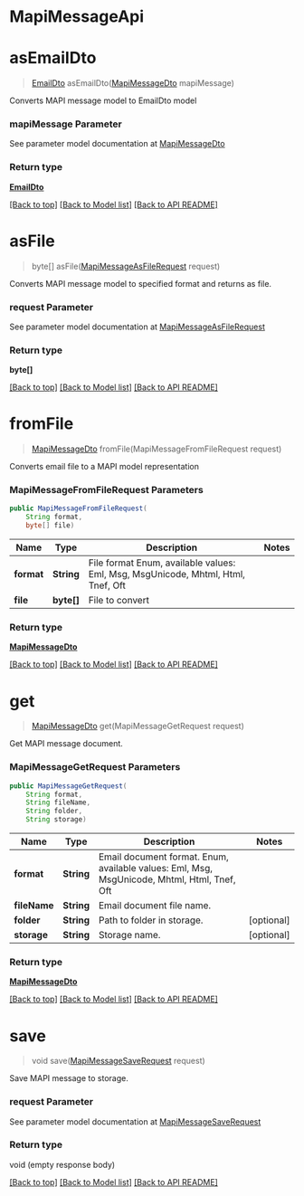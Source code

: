 # MapiMessageApi

            
<a name="asEmailDto"></a>
# asEmailDto
> [EmailDto](EmailDto.md) asEmailDto([MapiMessageDto](MapiMessageDto.md) mapiMessage)

Converts MAPI message model to EmailDto model             

### mapiMessage Parameter

See parameter model documentation at [MapiMessageDto](MapiMessageDto.md)

### Return type

[**EmailDto**](EmailDto.md)

[[Back to top]](#) [[Back to Model list]](Models.md) [[Back to API README]](README.md)
            
<a name="asFile"></a>
# asFile
> byte[] asFile([MapiMessageAsFileRequest](MapiMessageAsFileRequest.md) request)

Converts MAPI message model to specified format and returns as file.             

### request Parameter

See parameter model documentation at [MapiMessageAsFileRequest](MapiMessageAsFileRequest.md)

### Return type

**byte[]**

[[Back to top]](#) [[Back to Model list]](Models.md) [[Back to API README]](README.md)
            
<a name="fromFile"></a>
# **fromFile**
> [MapiMessageDto](MapiMessageDto.md) fromFile(MapiMessageFromFileRequest request)

Converts email file to a MAPI model representation             

### **MapiMessageFromFileRequest** Parameters
```java
public MapiMessageFromFileRequest(
    String format, 
    byte[] file)
```

Name | Type | Description | Notes
---- | ---- | ----------- | -----
 **format** | **String**| File format Enum, available values: Eml, Msg, MsgUnicode, Mhtml, Html, Tnef, Oft |
 **file** | **byte[]**| File to convert |

### Return type

[**MapiMessageDto**](MapiMessageDto.md)

[[Back to top]](#) [[Back to Model list]](Models.md) [[Back to API README]](README.md)

            
<a name="get"></a>
# **get**
> [MapiMessageDto](MapiMessageDto.md) get(MapiMessageGetRequest request)

Get MAPI message document.             

### **MapiMessageGetRequest** Parameters
```java
public MapiMessageGetRequest(
    String format, 
    String fileName, 
    String folder, 
    String storage)
```

Name | Type | Description | Notes
---- | ---- | ----------- | -----
 **format** | **String**| Email document format. Enum, available values: Eml, Msg, MsgUnicode, Mhtml, Html, Tnef, Oft |
 **fileName** | **String**| Email document file name. |
 **folder** | **String**| Path to folder in storage. | [optional]
 **storage** | **String**| Storage name. | [optional]

### Return type

[**MapiMessageDto**](MapiMessageDto.md)

[[Back to top]](#) [[Back to Model list]](Models.md) [[Back to API README]](README.md)

            
<a name="save"></a>
# save
> void save([MapiMessageSaveRequest](MapiMessageSaveRequest.md) request)

Save MAPI message to storage.             

### request Parameter

See parameter model documentation at [MapiMessageSaveRequest](MapiMessageSaveRequest.md)

### Return type

void (empty response body)

[[Back to top]](#) [[Back to Model list]](Models.md) [[Back to API README]](README.md)
